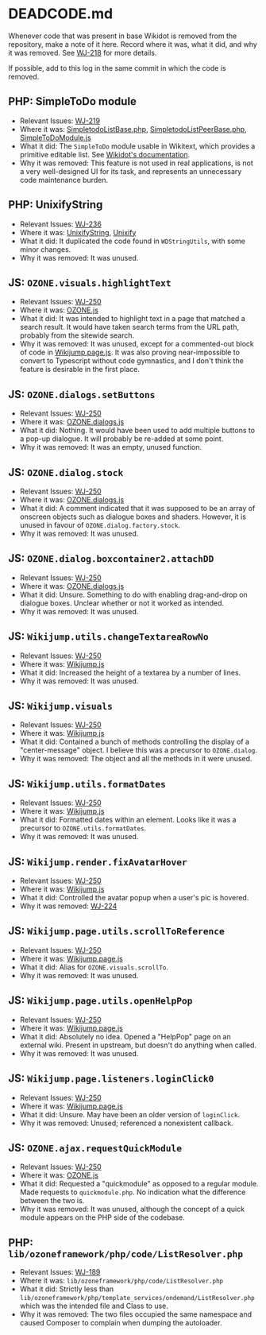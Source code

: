 # DEADCODE.md

Whenever code that was present in base Wikidot is removed from the repository,
make a note of it here. Record where it was, what it did, and why it was
removed. See [WJ-218](https://scuttle.atlassian.net/browse/WJ-218) for more
details.

If possible, add to this log in the same commit in which the code is removed.

## PHP: SimpleToDo module
* Relevant Issues: [WJ-219](https://scuttle.atlassian.net/browse/WJ-219)
* Where it was: [SimpletodoListBase.php](https://github.com/scpwiki/wikijump/blob/439c92376f04adaf73af87e2f53edabced8ca90f/php/db/base/DB/SimpletodoListBase.php), [SimpletodoListPeerBase.php](https://github.com/scpwiki/wikijump/blob/439c92376f04adaf73af87e2f53edabced8ca90f/php/db/base/DB/SimpletodoListPeerBase.php), [SimpleToDoModule.js](https://github.com/scpwiki/wikijump/blob/439c92376f04adaf73af87e2f53edabced8ca90f/web/files--common/modules/js/simpletodo/SimpleToDoModule.js)
* What it did: The `SimpleToDo` module usable in Wikitext, which provides a primitive editable list. See [Wikidot's documentation](https://www.wikidot.com/doc:simpletodo-module).
* Why it was removed: This feature is not used in real applications, is not a very well-designed UI for its task, and represents an unnecessary code maintenance burden.

## PHP: UnixifyString
* Relevant Issues: [WJ-236](https://scuttle.atlassian.net/browse/WJ-236)
* Where it was: [UnixifyString](https://github.com/scpwiki/wikijump/blob/571cd42cb810223a5dfe5f594b66adc39cb5295e/web/php/utils/Wikijump/Util/UnixifyString.php), [Unixify](https://github.com/scpwiki/wikijump/blob/571cd42cb810223a5dfe5f594b66adc39cb5295e/web/php/quickmodules/Unixify.php)
* What it did: It duplicated the code found in `WDStringUtils`, with some minor changes.
* Why it was removed: It was unused.

## JS: `OZONE.visuals.highlightText`
* Relevant Issues: [WJ-250](https://scuttle.atlassian.net/browse/WJ-250)
* Where it was: [OZONE.js](https://github.com/scpwiki/wikijump/blob/439c92376f04adaf73af87e2f53edabced8ca90f/web/files--common/javascript/OZONE.js#L649)
* What it did: It was intended to highlight text in a page that matched a
  search result. It would have taken search terms from the URL path, probably
  from the sitewide search.
* Why it was removed: It was unused, except for a commented-out block of code
  in [Wikijump.page.js](https://github.com/scpwiki/wikijump/blob/439c92376f04adaf73af87e2f53edabced8ca90f/web/files--common/javascript/Wikijump.page.js#L897).
  It was also proving near-impossible to convert to Typescript without code
  gymnastics, and I don't think the feature is desirable in the first place.

## JS: `OZONE.dialogs.setButtons`
* Relevant Issues: [WJ-250](https://scuttle.atlassian.net/browse/WJ-250)
* Where it was: [OZONE.dialogs.js](https://github.com/scpwiki/wikijump/blob/439c92376f04adaf73af87e2f53edabced8ca90f/web/files--common/javascript/dialog/OZONE.dialog.js#L564)
* What it did: Nothing. It would have been used to add multiple buttons to a
  pop-up dialogue. It will probably be re-added at some point.
* Why it was removed: It was an empty, unused function.

## JS: `OZONE.dialog.stock`
* Relevant Issues: [WJ-250](https://scuttle.atlassian.net/browse/WJ-250)
* Where it was: [OZONE.dialogs.js](https://github.com/scpwiki/wikijump/blob/439c92376f04adaf73af87e2f53edabced8ca90f/web/files--common/javascript/dialog/OZONE.dialog.js#L564)
* What it did: A comment indicated that it was supposed to be an array of
  onscreen objects such as dialogue boxes and shaders. However, it is unused in
  favour of `OZONE.dialog.factory.stock`.
* Why it was removed: It was unused.

## JS: `OZONE.dialog.boxcontainer2.attachDD`
* Relevant Issues: [WJ-250](https://scuttle.atlassian.net/browse/WJ-250)
* Where it was: [OZONE.dialogs.js](https://github.com/scpwiki/wikijump/blob/439c92376f04adaf73af87e2f53edabced8ca90f/web/files--common/javascript/dialog/OZONE.dialog.js#L167)
* What it did: Unsure. Something to do with enabling drag-and-drop on dialogue
  boxes. Unclear whether or not it worked as intended.
* Why it was removed: It was unused.

## JS: `Wikijump.utils.changeTextareaRowNo`
* Relevant Issues: [WJ-250](https://scuttle.atlassian.net/browse/WJ-250)
* Where it was: [Wikijump.js](https://github.com/scpwiki/wikijump/blob/439c92376f04adaf73af87e2f53edabced8ca90f/web/files--common/javascript/Wikijump.js#L14)
* What it did: Increased the height of a textarea by a number of lines.
* Why it was removed: It was unused.

## JS: `Wikijump.visuals`
* Relevant Issues: [WJ-250](https://scuttle.atlassian.net/browse/WJ-250)
* Where it was: [Wikijump.js](https://github.com/scpwiki/wikijump/blob/439c92376f04adaf73af87e2f53edabced8ca90f/web/files--common/javascript/Wikijump.js#L22)
* What it did: Contained a bunch of methods controlling the display of a
  "center-message" object. I believe this was a precursor to `OZONE.dialog`.
* Why it was removed: The object and all the methods in it were unused.

## JS: `Wikijump.utils.formatDates`
* Relevant Issues: [WJ-250](https://scuttle.atlassian.net/browse/WJ-250)
* Where it was: [Wikijump.js](https://github.com/scpwiki/wikijump/blob/439c92376f04adaf73af87e2f53edabced8ca90f/web/files--common/javascript/Wikijump.js#L83)
* What it did: Formatted dates within an element. Looks like it was a precursor
  to `OZONE.utils.formatDates`.
* Why it was removed: It was unused.

## JS: `Wikijump.render.fixAvatarHover`
* Relevant Issues: [WJ-250](https://scuttle.atlassian.net/browse/WJ-250)
* Where it was: [Wikijump.js](https://github.com/scpwiki/wikijump/blob/439c92376f04adaf73af87e2f53edabced8ca90f/web/files--common/javascript/Wikijump.js#L130)
* What it did: Controlled the avatar popup when a user's pic is hovered.
* Why it was removed: [WJ-224](https://scuttle.atlassian.net/browse/WJ-224)

## JS: `Wikijump.page.utils.scrollToReference`
* Relevant Issues: [WJ-250](https://scuttle.atlassian.net/browse/WJ-250)
* Where it was: [Wikijump.page.js](https://github.com/scpwiki/wikijump/blob/439c92376f04adaf73af87e2f53edabced8ca90f/web/files--common/javascript/Wikijump.page.js#L553)
* What it did: Alias for `OZONE.visuals.scrollTo`.
* Why it was removed: It was unused.

## JS: `Wikijump.page.utils.openHelpPop`
* Relevant Issues: [WJ-250](https://scuttle.atlassian.net/browse/WJ-250)
* Where it was: [Wikijump.page.js](https://github.com/scpwiki/wikijump/blob/439c92376f04adaf73af87e2f53edabced8ca90f/web/files--common/javascript/Wikijump.page.js#L571)
* What it did: Absolutely no idea. Opened a "HelpPop" page on an external wiki.
  Present in upstream, but doesn't do anything when called.
* Why it was removed: It was unused.

## JS: `Wikijump.page.listeners.loginClick0`
* Relevant Issues: [WJ-250](https://scuttle.atlassian.net/browse/WJ-250)
* Where it was: [Wikijump.page.js](https://github.com/scpwiki/wikijump/blob/439c92376f04adaf73af87e2f53edabced8ca90f/web/files--common/javascript/Wikijump.page.js#L132)
* What it did: Unsure. May have been an older version of `loginClick`.
* Why it was removed: Unused; referenced a nonexistent callback.

## JS: `OZONE.ajax.requestQuickModule`
* Relevant Issues: [WJ-250](https://scuttle.atlassian.net/browse/WJ-250)
* Where it was: [OZONE.js](https://github.com/scpwiki/wikijump/blob/439c92376f04adaf73af87e2f53edabced8ca90f/web/files--common/javascript/OZONE.js#L124)
* What it did: Requested a "quickmodule" as opposed to a regular module.
  Made requests to `quickmodule.php`.  No indication what the difference
  between the two is.
* Why it was removed: It was unused, although the concept of a quick module
  appears on the PHP side of the codebase.

## PHP: `lib/ozoneframework/php/code/ListResolver.php`
* Relevant Issues: [WJ-189](https://scuttle.atlassian.net/browse/WJ-189)
* Where it was: `lib/ozoneframework/php/code/ListResolver.php`
* What it did: Strictly less than `lib/ozoneframework/php/template_services/ondemand/ListResolver.php` which was the intended file and Class to use.
* Why it was removed: The two files occupied the same namespace and caused Composer to complain when dumping the autoloader.
